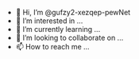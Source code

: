 - 👋 Hi, I’m @gufzy2-xezqep-pewNet
- 👀 I’m interested in ...
- 🌱 I’m currently learning ...
- 💞️ I’m looking to collaborate on ...
- 📫 How to reach me ...

<!---
gufzy2-xezqep-pewNet/gufzy2-xezqep-pewNet is a ✨ special ✨ repository because its `README.md` (this file) appears on your GitHub profile.
You can click the Preview link to take a look at your changes.
--->
